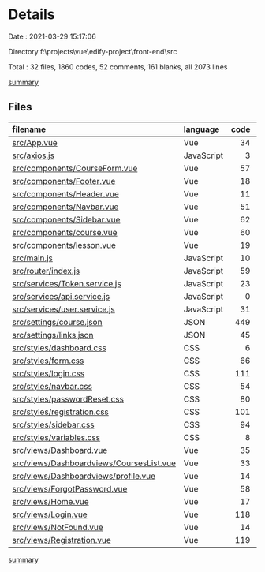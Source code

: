 # Details

Date : 2021-03-29 15:17:06

Directory f:\projects\vue\edify-project\front-end\src

Total : 32 files,  1860 codes, 52 comments, 161 blanks, all 2073 lines

[summary](results.md)

## Files
| filename | language | code | comment | blank | total |
| :--- | :--- | ---: | ---: | ---: | ---: |
| [src/App.vue](/src/App.vue) | Vue | 34 | 0 | 2 | 36 |
| [src/axios.js](/src/axios.js) | JavaScript | 3 | 0 | 1 | 4 |
| [src/components/CourseForm.vue](/src/components/CourseForm.vue) | Vue | 57 | 0 | 7 | 64 |
| [src/components/Footer.vue](/src/components/Footer.vue) | Vue | 18 | 0 | 5 | 23 |
| [src/components/Header.vue](/src/components/Header.vue) | Vue | 11 | 0 | 3 | 14 |
| [src/components/Navbar.vue](/src/components/Navbar.vue) | Vue | 51 | 0 | 6 | 57 |
| [src/components/Sidebar.vue](/src/components/Sidebar.vue) | Vue | 62 | 0 | 6 | 68 |
| [src/components/course.vue](/src/components/course.vue) | Vue | 60 | 0 | 3 | 63 |
| [src/components/lesson.vue](/src/components/lesson.vue) | Vue | 19 | 0 | 3 | 22 |
| [src/main.js](/src/main.js) | JavaScript | 10 | 0 | 4 | 14 |
| [src/router/index.js](/src/router/index.js) | JavaScript | 59 | 36 | 4 | 99 |
| [src/services/Token.service.js](/src/services/Token.service.js) | JavaScript | 23 | 3 | 2 | 28 |
| [src/services/api.service.js](/src/services/api.service.js) | JavaScript | 0 | 0 | 1 | 1 |
| [src/services/user.service.js](/src/services/user.service.js) | JavaScript | 31 | 0 | 0 | 31 |
| [src/settings/course.json](/src/settings/course.json) | JSON | 449 | 0 | 0 | 449 |
| [src/settings/links.json](/src/settings/links.json) | JSON | 45 | 0 | 4 | 49 |
| [src/styles/dashboard.css](/src/styles/dashboard.css) | CSS | 6 | 0 | 0 | 6 |
| [src/styles/form.css](/src/styles/form.css) | CSS | 66 | 0 | 9 | 75 |
| [src/styles/login.css](/src/styles/login.css) | CSS | 111 | 0 | 14 | 125 |
| [src/styles/navbar.css](/src/styles/navbar.css) | CSS | 54 | 9 | 14 | 77 |
| [src/styles/passwordReset.css](/src/styles/passwordReset.css) | CSS | 80 | 0 | 11 | 91 |
| [src/styles/registration.css](/src/styles/registration.css) | CSS | 101 | 0 | 14 | 115 |
| [src/styles/sidebar.css](/src/styles/sidebar.css) | CSS | 94 | 4 | 20 | 118 |
| [src/styles/variables.css](/src/styles/variables.css) | CSS | 8 | 0 | 0 | 8 |
| [src/views/Dashboard.vue](/src/views/Dashboard.vue) | Vue | 35 | 0 | 2 | 37 |
| [src/views/Dashboardviews/CoursesList.vue](/src/views/Dashboardviews/CoursesList.vue) | Vue | 33 | 0 | 2 | 35 |
| [src/views/Dashboardviews/profile.vue](/src/views/Dashboardviews/profile.vue) | Vue | 14 | 0 | 3 | 17 |
| [src/views/ForgotPassword.vue](/src/views/ForgotPassword.vue) | Vue | 58 | 0 | 6 | 64 |
| [src/views/Home.vue](/src/views/Home.vue) | Vue | 17 | 0 | 2 | 19 |
| [src/views/Login.vue](/src/views/Login.vue) | Vue | 118 | 0 | 7 | 125 |
| [src/views/NotFound.vue](/src/views/NotFound.vue) | Vue | 14 | 0 | 4 | 18 |
| [src/views/Registration.vue](/src/views/Registration.vue) | Vue | 119 | 0 | 2 | 121 |

[summary](results.md)